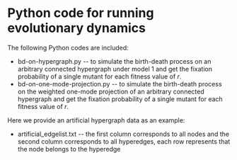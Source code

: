 # Python code for running evolutionary dynamics

The following Python codes are included:

- bd-on-hypergraph.py -- to simulate the birth-death process on an arbitrary connected hypergraph under model 1 and get the fixation probability of a single mutant for each fitness value of $r$.
- bd-on-one-mode-projection.py -- to simulate the birth-death process on the weighted one-mode projection of an arbitrary connected hypergraph and get the fixation probability of a single mutant for each fitness value of $r$.

Here we provide an artificial hypergraph data as an example:

- artificial_edgelist.txt -- the first column corresponds to all nodes and the second column corresponds to all hyperedges, each row represents that the node belongs to the hyperedge
